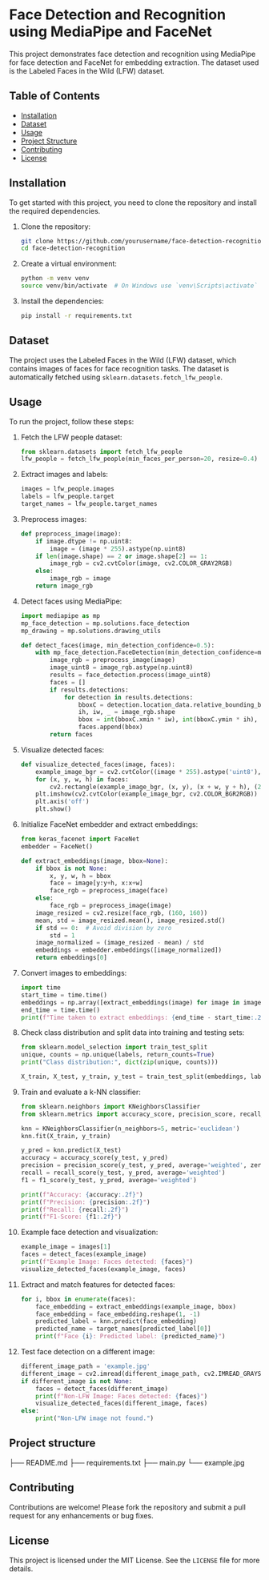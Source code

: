# Face Detection and Recognition using MediaPipe and FaceNet

This project demonstrates face detection and recognition using MediaPipe for face detection and FaceNet for embedding extraction. The dataset used is the Labeled Faces in the Wild (LFW) dataset.

## Table of Contents
- [Installation](#installation)
- [Dataset](#dataset)
- [Usage](#usage)
- [Project Structure](#project-structure)
- [Contributing](#contributing)
- [License](#license)

## Installation

To get started with this project, you need to clone the repository and install the required dependencies.

1. Clone the repository:
    ```sh
    git clone https://github.com/yourusername/face-detection-recognition.git
    cd face-detection-recognition
    ```

2. Create a virtual environment:
    ```sh
    python -m venv venv
    source venv/bin/activate  # On Windows use `venv\Scripts\activate`
    ```

3. Install the dependencies:
    ```sh
    pip install -r requirements.txt
    ```

## Dataset

The project uses the Labeled Faces in the Wild (LFW) dataset, which contains images of faces for face recognition tasks. The dataset is automatically fetched using `sklearn.datasets.fetch_lfw_people`.

## Usage

To run the project, follow these steps:

1. Fetch the LFW people dataset:
    ```python
    from sklearn.datasets import fetch_lfw_people
    lfw_people = fetch_lfw_people(min_faces_per_person=20, resize=0.4)
    ```

2. Extract images and labels:
    ```python
    images = lfw_people.images
    labels = lfw_people.target
    target_names = lfw_people.target_names
    ```

3. Preprocess images:
    ```python
    def preprocess_image(image):
        if image.dtype != np.uint8:
            image = (image * 255).astype(np.uint8)
        if len(image.shape) == 2 or image.shape[2] == 1:
            image_rgb = cv2.cvtColor(image, cv2.COLOR_GRAY2RGB)
        else:
            image_rgb = image
        return image_rgb
    ```

4. Detect faces using MediaPipe:
    ```python
    import mediapipe as mp
    mp_face_detection = mp.solutions.face_detection
    mp_drawing = mp.solutions.drawing_utils

    def detect_faces(image, min_detection_confidence=0.5):
        with mp_face_detection.FaceDetection(min_detection_confidence=min_detection_confidence) as face_detection:
            image_rgb = preprocess_image(image)
            image_uint8 = image_rgb.astype(np.uint8)
            results = face_detection.process(image_uint8)
            faces = []
            if results.detections:
                for detection in results.detections:
                    bboxC = detection.location_data.relative_bounding_box
                    ih, iw, _ = image_rgb.shape
                    bbox = int(bboxC.xmin * iw), int(bboxC.ymin * ih), int(bboxC.width * iw), int(bboxC.height * ih)
                    faces.append(bbox)
            return faces
    ```

5. Visualize detected faces:
    ```python
    def visualize_detected_faces(image, faces):
        example_image_bgr = cv2.cvtColor((image * 255).astype('uint8'), cv2.COLOR_GRAY2BGR)
        for (x, y, w, h) in faces:
            cv2.rectangle(example_image_bgr, (x, y), (x + w, y + h), (255, 0, 0), 2)
        plt.imshow(cv2.cvtColor(example_image_bgr, cv2.COLOR_BGR2RGB))
        plt.axis('off')
        plt.show()
    ```

6. Initialize FaceNet embedder and extract embeddings:
    ```python
    from keras_facenet import FaceNet
    embedder = FaceNet()

    def extract_embeddings(image, bbox=None):
        if bbox is not None:
            x, y, w, h = bbox
            face = image[y:y+h, x:x+w]
            face_rgb = preprocess_image(face)
        else:
            face_rgb = preprocess_image(image)
        image_resized = cv2.resize(face_rgb, (160, 160))
        mean, std = image_resized.mean(), image_resized.std()
        if std == 0:  # Avoid division by zero
            std = 1
        image_normalized = (image_resized - mean) / std
        embeddings = embedder.embeddings([image_normalized])
        return embeddings[0]
    ```

7. Convert images to embeddings:
    ```python
    import time
    start_time = time.time()
    embeddings = np.array([extract_embeddings(image) for image in images])
    end_time = time.time()
    print(f"Time taken to extract embeddings: {end_time - start_time:.2f} seconds")
    ```

8. Check class distribution and split data into training and testing sets:
    ```python
    from sklearn.model_selection import train_test_split
    unique, counts = np.unique(labels, return_counts=True)
    print("Class distribution:", dict(zip(unique, counts)))

    X_train, X_test, y_train, y_test = train_test_split(embeddings, labels, test_size=0.3, random_state=42, stratify=labels)
    ```

9. Train and evaluate a k-NN classifier:
    ```python
    from sklearn.neighbors import KNeighborsClassifier
    from sklearn.metrics import accuracy_score, precision_score, recall_score, f1_score

    knn = KNeighborsClassifier(n_neighbors=5, metric='euclidean')
    knn.fit(X_train, y_train)

    y_pred = knn.predict(X_test)
    accuracy = accuracy_score(y_test, y_pred)
    precision = precision_score(y_test, y_pred, average='weighted', zero_division=1)
    recall = recall_score(y_test, y_pred, average='weighted')
    f1 = f1_score(y_test, y_pred, average='weighted')

    print(f"Accuracy: {accuracy:.2f}")
    print(f"Precision: {precision:.2f}")
    print(f"Recall: {recall:.2f}")
    print(f"F1-Score: {f1:.2f}")
    ```

10. Example face detection and visualization:
    ```python
    example_image = images[1]
    faces = detect_faces(example_image)
    print(f"Example Image: Faces detected: {faces}")
    visualize_detected_faces(example_image, faces)
    ```

11. Extract and match features for detected faces:
    ```python
    for i, bbox in enumerate(faces):
        face_embedding = extract_embeddings(example_image, bbox)
        face_embedding = face_embedding.reshape(1, -1)
        predicted_label = knn.predict(face_embedding)
        predicted_name = target_names[predicted_label[0]]
        print(f"Face {i}: Predicted label: {predicted_name}")
    ```

12. Test face detection on a different image:
    ```python
    different_image_path = 'example.jpg'
    different_image = cv2.imread(different_image_path, cv2.IMREAD_GRAYSCALE)
    if different_image is not None:
        faces = detect_faces(different_image)
        print(f"Non-LFW Image: Faces detected: {faces}")
        visualize_detected_faces(different_image, faces)
    else:
        print("Non-LFW image not found.")
    ```

## Project structure

├── README.md
├── requirements.txt
├── main.py
└── example.jpg

## Contributing

Contributions are welcome! Please fork the repository and submit a pull request for any enhancements or bug fixes.

## License

This project is licensed under the MIT License. See the `LICENSE` file for more details.
